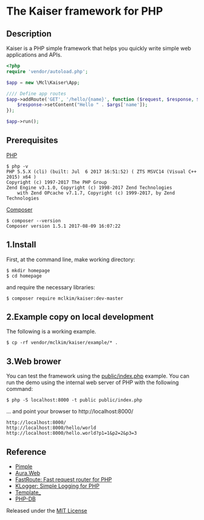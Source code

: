 # The Kaiser framework for PHP

## Description

Kaiser is a PHP simple framework that helps you quickly write simple web applications and APIs.

```php
<?php
require 'vendor/autoload.php';

$app = new \Mcl\Kaiser\App;

//// Define app routes
$app->addRoute('GET', '/hello/{name}', function ($request, $response, $args) {
    $response->setContent("Hello " . $args['name']);
});

$app->run();
```

## Prerequisites

[PHP](http://php.net/)
```
$ php -v
PHP 5.5.X (cli) (built: Jul  6 2017 16:51:52) ( ZTS MSVC14 (Visual C++ 2015) x64 )
Copyright (c) 1997-2017 The PHP Group
Zend Engine v3.1.0, Copyright (c) 1998-2017 Zend Technologies
    with Zend OPcache v7.1.7, Copyright (c) 1999-2017, by Zend Technologies
```
[Composer](https://getcomposer.org/)
```
$ composer --version
Composer version 1.5.1 2017-08-09 16:07:22
```

## 1.Install
First, at the command line, make working directory:
```
$ mkdir homepage
$ cd homepage
```
and require the necessary libraries:
```
$ composer require mclkim/kaiser:dev-master
```

## 2.Example copy on local development
The following is a working example. 
```
$ cp -rf vendor/mclkim/kaiser/example/* .
```

## 3.Web brower
You can test the framework using the [public/index.php](public/index.php)
example. You can run the demo using the internal web server of PHP with the
following command:
```
$ php -S localhost:8000 -t public public/index.php
```
... and point your browser to http://localhost:8000/ 

```
http://localhost:8000/
http://localhost:8000/hello/world
http://localhost:8000/hello.world?p1=1&p2=2&p3=3
```
## Reference
 * [Pimple](https://github.com/silexphp/Pimple)
 * [Aura.Web](https://github.com/auraphp/Aura.Web)
 * [FastRoute: Fast request router for PHP](https://github.com/nikic/FastRoute)
 * [KLogger: Simple Logging for PHP](https://github.com/katzgrau/KLogger) 
 * [Template_](http://www.xtac.net)
 * [PHP-DB](https://github.com/delight-im/PHP-DB)

Released under the [MIT License](LICENSE)